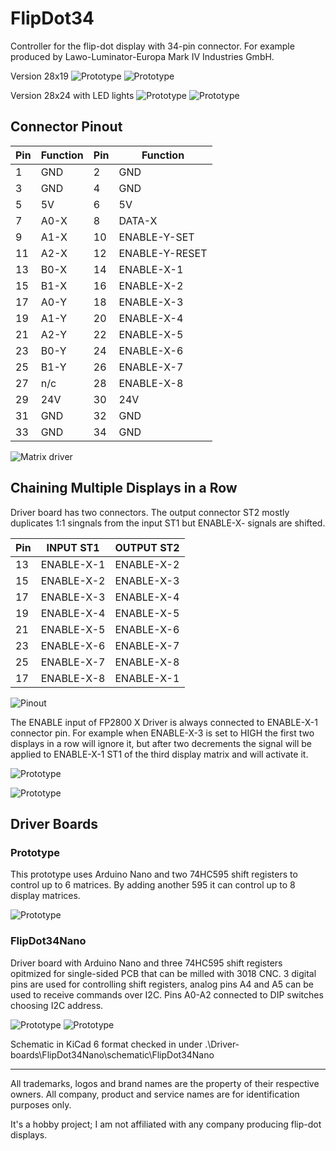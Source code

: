 # FlipDot34

Controller for the flip-dot display with 34-pin connector. For example produced by Lawo-Luminator-Europa Mark IV Industries GmbH.

Version 28x19
![Prototype](./_img/front.jpg)
![Prototype](./_img/back.jpg)

Version 28x24 with LED lights
![Prototype](./_img/28x24_front.jpg)
![Prototype](./_img/28x24_back.jpg)

## Connector Pinout
| Pin |  Function | Pin |  Function |
| --- | ------ | --- | ------ |
| 1   | GND  | 2   | GND  | 
| 3   | GND  | 4   | GND  | 
| 5   | 5V  |  6   | 5V  | 
| 7   | A0-X | 8 | DATA-X |
| 9   | A1-X | 10 | ENABLE-Y-SET |
| 11   | A2-X | 12 | ENABLE-Y-RESET |e
| 13   | B0-X | 14 | ENABLE-X-1 |
| 15   | B1-X | 16 | ENABLE-X-2 |
| 17   | A0-Y | 18 | ENABLE-X-3 |
| 19   | A1-Y | 20 | ENABLE-X-4 |
| 21   | A2-Y | 22 | ENABLE-X-5 |
| 23   | B0-Y | 24 | ENABLE-X-6 |
| 25   | B1-Y | 26 | ENABLE-X-7 |
| 27   | n/c | 28 | ENABLE-X-8 |
| 29   | 24V  |  30   | 24V  | 
| 31   | GND  | 32   | GND  | 
| 33   | GND  | 34   | GND  | 

![Matrix driver](./_img/driver-board.jpg)

## Chaining Multiple Displays in a Row

Driver board has two connectors. The output connector ST2 mostly duplicates 1:1 singnals from the input ST1 but ENABLE-X- signals are shifted. 

| Pin | INPUT  ST1 |  OUTPUT ST2 |
| --- | ---------- | ---------- |
| 13  | ENABLE-X-1 | ENABLE-X-2 |
| 15  | ENABLE-X-2 | ENABLE-X-3 |
| 17  | ENABLE-X-3 | ENABLE-X-4 |
| 19  | ENABLE-X-4 | ENABLE-X-5 |
| 21  | ENABLE-X-5 | ENABLE-X-6 |
| 23  | ENABLE-X-6 | ENABLE-X-7 |
| 25  | ENABLE-X-7 | ENABLE-X-8 |
| 17  | ENABLE-X-8 | ENABLE-X-1 |

![Pinout](./_img/pinout.png)

The ENABLE input of FP2800 X Driver is always connected to ENABLE-X-1 connector pin. For example when ENABLE-X-3 is set to HIGH the first two displays in a row will ignore it, but after two decrements the signal will be applied to ENABLE-X-1 ST1 of the third display matrix and will activate it.


![Prototype](./_img/row_front.jpg)

![Prototype](./_img/row_back.jpg)

## Driver Boards

### Prototype

This prototype uses Arduino Nano and two 74HC595 shift registers to control up to 6 matrices. By adding another 595 it can control up to 8 display matrices.

![Prototype](./_img/FlipDot34-prototype.png)

### FlipDot34Nano

Driver board with Arduino Nano and three 74HC595 shift registers opitmized for single-sided PCB that can be milled with 3018 CNC. 3 digital pins are used for controlling shift registers, analog pins A4 and A5 can be used to receive commands over I2C. Pins A0-A2 connected to DIP switches choosing I2C address.

![Prototype](./_img/pcb_back.jpg)
![Prototype](./_img/pcb_front.jpg)


Schematic in KiCad 6 format checked in under .\Driver-boards\FlipDot34Nano\schematic\FlipDot34Nano


---
All trademarks, logos and brand names are the property of their respective owners. All company, product and service names are for identification purposes only. 

It's a hobby project; I am not affiliated with any  company producing flip-dot displays.

